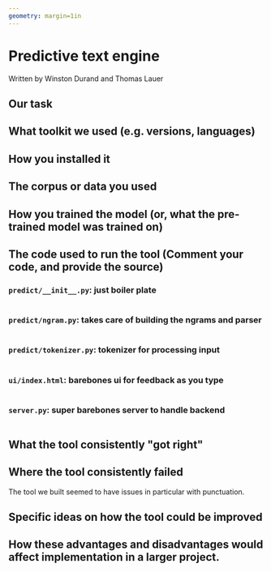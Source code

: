 ```yaml
---
geometry: margin=1in
---
```


# Predictive text engine

Written by Winston Durand and Thomas Lauer

## Our task

## What toolkit we used (e.g. versions, languages)

## How you installed it

## The corpus or data you used

## How you trained the model (or, what the pre-trained model was trained on)

## The code used to run the tool (Comment your code, and provide the source)

### `predict/__init__.py`: just boiler plate

```{.python include=predict/__init__.py}
```

### `predict/ngram.py`: takes care of building the ngrams and parser

```{.python include=predict/ngram.py}
```

### `predict/tokenizer.py`: tokenizer for processing input

```{.python include=predict/tokenizer.py}
```

### `ui/index.html`: barebones ui for feedback as you type

```{.html include=index.html}
```

### `server.py`: super barebones server to handle backend

```{.python include=server.py}
```

## What the tool consistently "got right"

## Where the tool consistently failed

The tool we built seemed to have issues in particular with punctuation.

## Specific ideas on how the tool could be improved

## How these advantages and disadvantages would affect implementation in a larger project.

